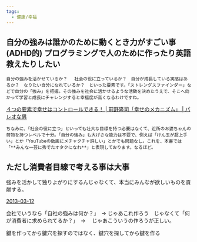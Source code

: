 ```yaml
---
tags:
  - 健康/幸福
---
```

## 自分の強みは誰かのために動くとき力がすごい事(ADHD的) プログラミングで人のために作ったり英語教えたりしたい

```
自分の強みを活かせているか？ 　社会の役に立っているか？　自分が成長している実感はあるか？　なりたい自分になれているか？　といった要素です。「ストレングスファインダー」などで自分の「強み」を把握。その強みを社会に活かせるような活動を決めたうえで、そこへ向かって学習と成長にチャレンジすると幸福度が高くなるわけですね。
```
[４つの要素で幸せはコントロールできる！ | 前野隆司「幸せのメカニズム」 | パレオな男](https://yuchrszk.blogspot.com/2014/01/blog-post_13.html)

```
ちなみに、「社会の役に立つ」といっても壮大な目標を持つ必要はなくて、近所のお婆ちゃんの荷物を持つレベルで十分。「自分の強み」も大げさな能力は不要で、例えば「けん玉が超上手い」とか「YouTubeの動画にメチャクチャ詳しい」とかでも問題なし。これを、本書では「**みんな一芸に秀でたオタクになれ**」と表現しております。なるほど。
```

## ただし消費者目線で考える事は大事

強みを活かして独りよがりにするんじゃなくて、本当にみんなが欲しいものを貢献する。

[2013-03-12](https://chikirin.hatenablog.com/entries/2013/03/12)

会社でいうなら「自社の強みは何か？」　→ じゃあこれ作ろう　じゃなくて「何が消費者に求められてるか？」　→ 　じゃあこういうの作ろうが正しい。

鍵を作ってから鍵穴を探すのではなく、鍵穴を探してから鍵を作る

